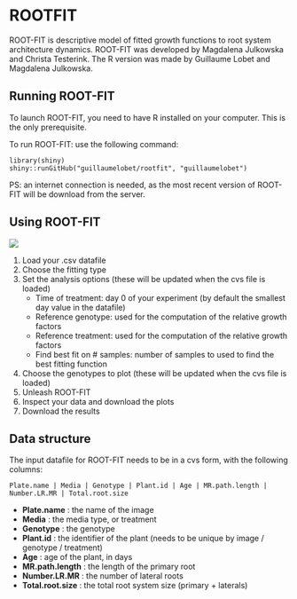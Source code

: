 # ROOTFIT


ROOT-FIT is descriptive model of fitted growth functions to root system architecture dynamics. ROOT-FIT was developed by Magdalena Julkowska and Christa Testerink. The R version was made by Guillaume Lobet and Magdalena Julkowska.


## Running ROOT-FIT

To launch ROOT-FIT, you need to have R installed on your computer. This is the only prerequisite.

To run ROOT-FIT: use the following command:


	library(shiny)
	shiny::runGitHub("guillaumelobet/rootfit", "guillaumelobet") 
	
	
PS: an internet connection is needed, as the most recent version of ROOT-FIT will be download from the server.


## Using ROOT-FIT

![](https://raw.githubusercontent.com/guillaumelobet/rootfit/master/www/rootfit_ui.png)

1. Load your .csv datafile
2. Choose the fitting type
3. Set the analysis options (these will be updated when the cvs file is loaded)
	- Time of treatment: day 0 of your experiment (by default the smallest day value in the datafile)
	- Reference genotype: used for the computation of the relative growth factors
	- Reference treatment: used for the computation of the relative growth factors
	- Find best fit on # samples: number of samples to used to find the best fitting function
4. Choose the genotypes to plot (these will be updated when the cvs file is loaded)
5. Unleash ROOT-FIT	
6. Inspect your data and download the plots
7. Download the results

## Data structure 

The input datafile for ROOT-FIT  needs to be in a cvs form, with the following columns:

	Plate.name | Media | Genotype | Plant.id | Age | MR.path.length | Number.LR.MR | Total.root.size
	
- **Plate.name** : the name of the image
- **Media** : the media type, or treatment
- **Genotype** : the genotype
- **Plant.id** : the identifier of the plant (needs to be unique by image / genotype / treatment)
- **Age** : age of the plant, in days
- **MR.path.length** : the length of the primary root
- **Number.LR.MR** : the number of lateral roots
- **Total.root.size** : the total root system size (primary + laterals)